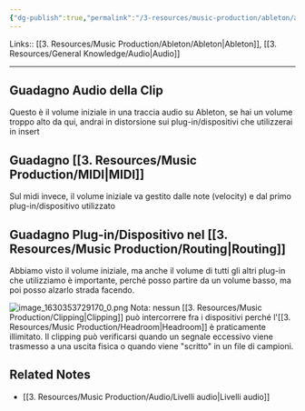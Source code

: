 ```yaml
---
{"dg-publish":true,"permalink":"/3-resources/music-production/ableton/ableton-livelli-audio/"}
---
```


Links:: [[3. Resources/Music Production/Ableton/Ableton\|Ableton]], [[3. Resources/General Knowledge/Audio\|Audio]]

---
## Guadagno Audio della Clip

Questo è il volume iniziale in una traccia audio su Ableton, se hai un volume troppo alto da qui, andrai in distorsione sui plug-in/dispositivi che utilizzerai in insert

## Guadagno [[3. Resources/Music Production/MIDI\|MIDI]]

Sul midi invece, il volume iniziale va gestito dalle note (velocity) e dal primo plug-in/dispositivo utilizzato

## Guadagno Plug-in/Dispositivo nel [[3. Resources/Music Production/Routing\|Routing]]

Abbiamo visto il volume iniziale, ma anche il volume di tutti gli altri plug-in che utilizziamo è importante, perché posso partire da un volume basso, ma poi posso alzarlo strada facendo.

![image_1630353729170_0.png](/img/user/3.%20Resources/Attachments/image_1630353729170_0.png)
Nota: nessun [[3. Resources/Music Production/Clipping\|Clipping]] può intercorrere fra i dispositivi perché l'[[3. Resources/Music Production/Headroom\|Headroom]] è praticamente illimitato. Il clipping può verificarsi quando un segnale eccessivo viene trasmesso a una uscita fisica o quando viene "scritto" in un file di campioni.




## Related Notes

- [[3. Resources/Music Production/Audio/Livelli audio\|Livelli audio]]